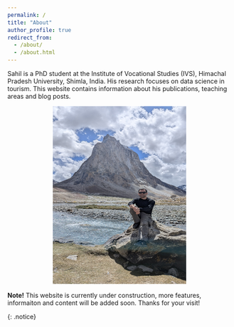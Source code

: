 ```yaml
---
permalink: /
title: "About"
author_profile: true
redirect_from: 
  - /about/
  - /about.html
---
```

Sahil is a PhD student at the Institute of Vocational Studies (IVS), Himachal Pradesh University, Shimla, India. His research focuses on data science in tourism. This website contains information about his publications, teaching areas and blog posts.

<div style="text-align: center;">
<img src="images/gombok_ranjan_zanskar.jpg" alt="Gombok Ranjan Mountain, Zanskar" width="300" height="400" />
</div>




**Note!** This website is currently under construction, more features, informaiton and content will be added soon. Thanks for your visit!

{: .notice}
